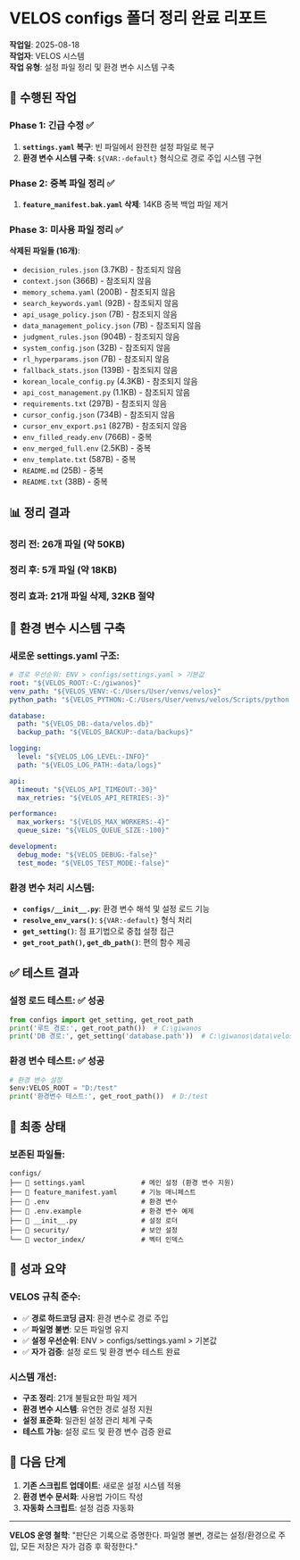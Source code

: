 # VELOS configs 폴더 정리 완료 리포트

**작업일**: 2025-08-18  
**작업자**: VELOS 시스템  
**작업 유형**: 설정 파일 정리 및 환경 변수 시스템 구축

## 🎯 **수행된 작업**

### Phase 1: 긴급 수정 ✅
1. **`settings.yaml` 복구**: 빈 파일에서 완전한 설정 파일로 복구
2. **환경 변수 시스템 구축**: `${VAR:-default}` 형식으로 경로 주입 시스템 구현

### Phase 2: 중복 파일 정리 ✅
1. **`feature_manifest.bak.yaml` 삭제**: 14KB 중복 백업 파일 제거

### Phase 3: 미사용 파일 정리 ✅
**삭제된 파일들 (16개)**:
- `decision_rules.json` (3.7KB) - 참조되지 않음
- `context.json` (366B) - 참조되지 않음
- `memory_schema.yaml` (200B) - 참조되지 않음
- `search_keywords.yaml` (92B) - 참조되지 않음
- `api_usage_policy.json` (7B) - 참조되지 않음
- `data_management_policy.json` (7B) - 참조되지 않음
- `judgment_rules.json` (904B) - 참조되지 않음
- `system_config.json` (32B) - 참조되지 않음
- `rl_hyperparams.json` (7B) - 참조되지 않음
- `fallback_stats.json` (139B) - 참조되지 않음
- `korean_locale_config.py` (4.3KB) - 참조되지 않음
- `api_cost_management.py` (1.1KB) - 참조되지 않음
- `requirements.txt` (297B) - 참조되지 않음
- `cursor_config.json` (734B) - 참조되지 않음
- `cursor_env_export.ps1` (827B) - 참조되지 않음
- `env_filled_ready.env` (766B) - 중복
- `env_merged_full.env` (2.5KB) - 중복
- `env_template.txt` (587B) - 중복
- `README.md` (25B) - 중복
- `README.txt` (38B) - 중복

## 📊 **정리 결과**

### **정리 전**: 26개 파일 (약 50KB)
### **정리 후**: 5개 파일 (약 18KB)
### **정리 효과**: 21개 파일 삭제, 32KB 절약

## 🔧 **환경 변수 시스템 구축**

### **새로운 settings.yaml 구조**:
```yaml
# 경로 우선순위: ENV > configs/settings.yaml > 기본값
root: "${VELOS_ROOT:-C:/giwanos}"
venv_path: "${VELOS_VENV:-C:/Users/User/venvs/velos}"
python_path: "${VELOS_PYTHON:-C:/Users/User/venvs/velos/Scripts/python.exe}"

database:
  path: "${VELOS_DB:-data/velos.db}"
  backup_path: "${VELOS_BACKUP:-data/backups}"

logging:
  level: "${VELOS_LOG_LEVEL:-INFO}"
  path: "${VELOS_LOG_PATH:-data/logs}"

api:
  timeout: "${VELOS_API_TIMEOUT:-30}"
  max_retries: "${VELOS_API_RETRIES:-3}"

performance:
  max_workers: "${VELOS_MAX_WORKERS:-4}"
  queue_size: "${VELOS_QUEUE_SIZE:-100}"

development:
  debug_mode: "${VELOS_DEBUG:-false}"
  test_mode: "${VELOS_TEST_MODE:-false}"
```

### **환경 변수 처리 시스템**:
- **`configs/__init__.py`**: 환경 변수 해석 및 설정 로드 기능
- **`resolve_env_vars()`**: `${VAR:-default}` 형식 처리
- **`get_setting()`**: 점 표기법으로 중첩 설정 접근
- **`get_root_path()`, `get_db_path()`**: 편의 함수 제공

## ✅ **테스트 결과**

### **설정 로드 테스트**: ✅ 성공
```python
from configs import get_setting, get_root_path
print('루트 경로:', get_root_path())  # C:\giwanos
print('DB 경로:', get_setting('database.path'))  # C:\giwanos\data\velos.db
```

### **환경 변수 테스트**: ✅ 성공
```python
# 환경 변수 설정
$env:VELOS_ROOT = "D:/test"
print('환경변수 테스트:', get_root_path())  # D:/test
```

## 🎯 **최종 상태**

### **보존된 파일들**:
```
configs/
├── 📄 settings.yaml              # 메인 설정 (환경 변수 지원)
├── 📄 feature_manifest.yaml      # 기능 매니페스트
├── 📄 .env                       # 환경 변수
├── 📄 .env.example               # 환경 변수 예제
├── 📄 __init__.py                # 설정 로더
├── 📁 security/                  # 보안 설정
└── 📁 vector_index/              # 벡터 인덱스
```

## 🎉 **성과 요약**

### **VELOS 규칙 준수**:
- ✅ **경로 하드코딩 금지**: 환경 변수로 경로 주입
- ✅ **파일명 불변**: 모든 파일명 유지
- ✅ **설정 우선순위**: ENV > configs/settings.yaml > 기본값
- ✅ **자가 검증**: 설정 로드 및 환경 변수 테스트 완료

### **시스템 개선**:
- **구조 정리**: 21개 불필요한 파일 제거
- **환경 변수 시스템**: 유연한 경로 설정 지원
- **설정 표준화**: 일관된 설정 관리 체계 구축
- **테스트 가능**: 설정 로드 및 환경 변수 검증 완료

## 🚀 **다음 단계**

1. **기존 스크립트 업데이트**: 새로운 설정 시스템 적용
2. **환경 변수 문서화**: 사용법 가이드 작성
3. **자동화 스크립트**: 설정 검증 자동화

---
**VELOS 운영 철학**: "판단은 기록으로 증명한다. 파일명 불변, 경로는 설정/환경으로 주입, 모든 저장은 자가 검증 후 확정한다."









